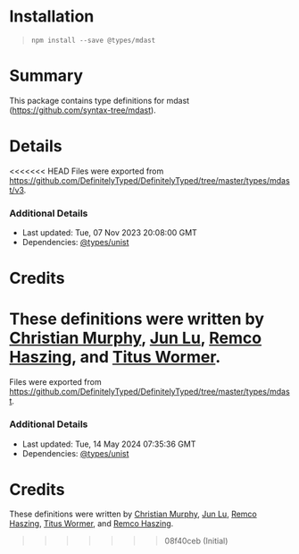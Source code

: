 # Installation
> `npm install --save @types/mdast`

# Summary
This package contains type definitions for mdast (https://github.com/syntax-tree/mdast).

# Details
<<<<<<< HEAD
Files were exported from https://github.com/DefinitelyTyped/DefinitelyTyped/tree/master/types/mdast/v3.

### Additional Details
 * Last updated: Tue, 07 Nov 2023 20:08:00 GMT
 * Dependencies: [@types/unist](https://npmjs.com/package/@types/unist)

# Credits
These definitions were written by [Christian Murphy](https://github.com/ChristianMurphy), [Jun Lu](https://github.com/lujun2), [Remco Haszing](https://github.com/remcohaszing), and [Titus Wormer](https://github.com/wooorm).
=======
Files were exported from https://github.com/DefinitelyTyped/DefinitelyTyped/tree/master/types/mdast.

### Additional Details
 * Last updated: Tue, 14 May 2024 07:35:36 GMT
 * Dependencies: [@types/unist](https://npmjs.com/package/@types/unist)

# Credits
These definitions were written by [Christian Murphy](https://github.com/ChristianMurphy), [Jun Lu](https://github.com/lujun2), [Remco Haszing](https://github.com/remcohaszing), [Titus Wormer](https://github.com/wooorm), and [Remco Haszing](https://github.com/remcohaszing).
>>>>>>> 08f40ceb (Initial)
